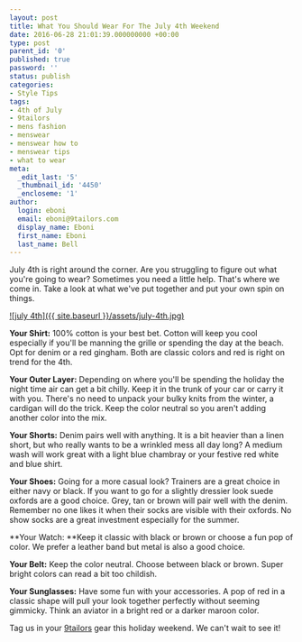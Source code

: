 ```yaml
---
layout: post
title: What You Should Wear For The July 4th Weekend
date: 2016-06-28 21:01:39.000000000 +00:00
type: post
parent_id: '0'
published: true
password: ''
status: publish
categories:
- Style Tips
tags:
- 4th of July
- 9tailors
- mens fashion
- menswear
- menswear how to
- menswear tips
- what to wear
meta:
  _edit_last: '5'
  _thumbnail_id: '4450'
  _encloseme: '1'
author:
  login: eboni
  email: eboni@9tailors.com
  display_name: Eboni
  first_name: Eboni
  last_name: Bell
---
```

July 4th is right around the corner. Are you struggling to figure out what you're going to wear? Sometimes you need a little help. That's where we come in. Take a look at what we've put together and put your own spin on things.

[![july 4th]({{ site.baseurl }}/assets/july-4th.jpg)](http://blog.9tailors.com/uploads/july-4th.jpg)

**Your Shirt:** 100% cotton is your best bet. Cotton will keep you cool especially if you'll be manning the grille or spending the day at the beach. Opt for denim or a red gingham. Both are classic colors and red is right on trend for the 4th.

**Your Outer Layer:** Depending on where you'll be spending the holiday the night time air can get a bit chilly. Keep it in the trunk of your car or carry it with you. There's no need to unpack your bulky knits from the winter, a cardigan will do the trick. Keep the color neutral so you aren't adding another color into the mix.

**Your Shorts:** Denim pairs well with anything. It is a bit heavier than a linen short, but who really wants to be a wrinkled mess all day long? A medium wash will work great with a light blue chambray or your festive red white and blue shirt.

**Your Shoes:** Going for a more casual look? Trainers are a great choice in either navy or black. If you want to go for a slightly dressier look suede oxfords are a good choice. Grey, tan or brown will pair well with the denim. Remember no one likes it when their socks are visible with their oxfords. No show socks are a great investment especially for the summer.

**Your Watch: **Keep it classic with black or brown or choose a fun pop of color. We prefer a leather band but metal is also a good choice.

**Your Belt:** Keep the color neutral. Choose between black or brown. Super bright colors can read a bit too childish.

**Your Sunglasses:** Have some fun with your accessories. A pop of red in a classic shape will pull your look together perfectly without seeming gimmicky. Think an aviator in a bright red or a darker maroon color.

Tag us in your [9tailors](https://www.instagram.com/9tailors/) gear this holiday weekend. We can't wait to see it!